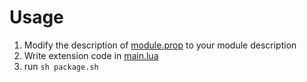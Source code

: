 # Usage

1. Modify the description of [module.prop](module/module.prop) to your module description
2. Write extension code in [main.lua](main.lua)
3. run `sh package.sh`
